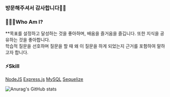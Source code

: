 ### 방문해주셔서 감사합니다🙇‍♂️

### 🙋🏻‍♂️Who Am I?
**목표를 설정하고 달성하는 것을 좋아하며, 배움을 즐거움을 즐깁니다. 또한 지식을 공유하는 것을 좋아합니다.   
학습적 질문을 선호하며 질문을 할 때 왜 이 질문을 하게 되었는지 근거를 포함하여 말하고자 합니다.

### ⚡️Skill
[NodeJS](https://img.shields.io/badge/node.js-6DA55F?style=for-the-badge&logo=node.js&logoColor=white)
[Express.js](https://img.shields.io/badge/express.js-%23404d59.svg?style=for-the-badge&logo=express&logoColor=%2361DAFB) 
[MySQL](https://img.shields.io/badge/mysql-%2300f.svg?style=for-the-badge&logo=mysql&logoColor=white)
[Sequelize](https://img.shields.io/badge/Sequelize-52B0E7?style=for-the-badge&logo=Sequelize&logoColor=white) 

![Anurag's GitHub stats](https://github-readme-stats.vercel.app/api?username=WHS95&show_icons=true&theme=dark)  
